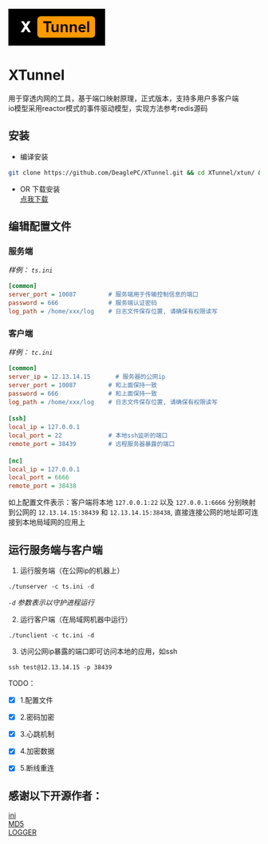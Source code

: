 ![logo](https://github.com/DeaglePC/XTunnel/blob/master/logos.png)
# XTunnel  
用于穿透内网的工具，基于端口映射原理，正式版本，支持多用户多客户端  
io模型采用reactor模式的事件驱动模型，实现方法参考redis源码

## 安装
* 编译安装  
```bash
git clone https://github.com/DeaglePC/XTunnel.git && cd XTunnel/xtun/ && cmake -DCMAKE_BUILD_TYPE=Release . && make
```
* OR 下载安装  
[点我下载]()


## 编辑配置文件

### 服务端
*样例： `ts.ini`*
```ini
[common]
server_port = 10087         # 服务端用于传输控制信息的端口
password = 666              # 服务端认证密码
log_path = /home/xxx/log    # 日志文件保存位置, 请确保有权限读写
```

### 客户端
*样例： `tc.ini`*
```ini
[common]
server_ip = 12.13.14.15       # 服务器的公网ip
server_port = 10087         # 和上面保持一致
password = 666              # 和上面保持一致
log_path = /home/xxx/log    # 日志文件保存位置, 请确保有权限读写

[ssh]
local_ip = 127.0.0.1
local_port = 22             # 本地ssh监听的端口
remote_port = 38439         # 远程服务器暴露的端口

[nc]
local_ip = 127.0.0.1
local_port = 6666
remote_port = 38438
```
如上配置文件表示：客户端将本地 `127.0.0.1:22` 以及 `127.0.0.1:6666` 分别映射到公网的 `12.13.14.15:38439` 和 `12.13.14.15:38438`, 直接连接公网的地址即可连接到本地局域网的应用上  


## 运行服务端与客户端
1. 运行服务端（在公网ip的机器上）  
```shell
./tunserver -c ts.ini -d
```
*`-d` 参数表示以守护进程运行*

2. 运行客户端（在局域网机器中运行）
```shell
./tunclient -c tc.ini -d
```

3. 访问公网ip暴露的端口即可访问本地的应用，如ssh
```shell
ssh test@12.13.14.15 -p 38439
```

TODO：  
- [x] 1.配置文件  
- [x] 2.密码加密  
- [x] 3.心跳机制  
- [x] 4.加密数据  
- [x] 5.断线重连


## 感谢以下开源作者：
[ini](https://github.com/Winnerhust/inifile2)  
[MD5](https://github.com/JieweiWei/md5)    
[LOGGER](https://github.com/ttfutt/logger)